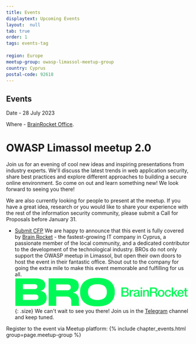 ```yaml
---
title: Events
displaytext: Upcoming Events
layout:  null
tab: true
order: 1
tags: events-tag

region: Europe
meetup-group: owasp-limassol-meetup-group
country: Cyprus
postal-code: 92618
---
```


## Events ##

Date - 28 July 2023

Where - [BrainRocket Office](https://maps.app.goo.gl/wK14Me1zaUszqkfy6?g_st=it).

# OWASP Limassol meetup 2.0 #

Join us for an evening of cool new ideas and inspiring presentations from industry experts. We'll discuss the latest trends in web application security, share best practices and explore different approaches to building a secure online environment. So come on out and learn something new! We look forward to seeing you there!

We are also currently looking for people to present at the meetup. If you have a great idea, research or you would like to share your experience with the rest of the information security community, please submit a Call for Proposals before January 31.

* [Submit CFP](https://forms.gle/FchXL2THqUFWHhhu9)
We are happy to announce that this event is fully covered by [Brain Rocket](https://www.brainrocket.com/) - the fastest-growing IT company in Cyprus, a passionate member of the local community, and a dedicated contributor to the development of the technological industry. BROs do not only support the OWASP meetup in Limassol, but open their own doors to host the event in their fantastic office. Shout out to the company for going the extra mile to make this event memorable and fulfilling for us all.
![BrainRocket](/assets/images/BRO_BrainRocket_line_Logo_green.png){: .size}
We can't wait to see you there!
Join us in the [Telegram](https://t.me/+W1hEPzn4BOcwMTNi) channel and keep tuned.
<style>
.size {
    width: 40%; height: 20%;
}
.size-semrush {
    width: 55%; height: 20%;
}
</style>

Register to the event via Meetup platform:
{% include chapter_events.html group=page.meetup-group %}
